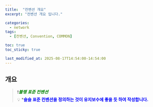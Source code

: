 ```yaml
---
title:  "컨벤션 개요"
excerpt: "컨벤션 개요 입니다."

categories:
  - network
tags:
  - [컨벤션, Convention, COMMON]

toc: true
toc_sticky: true

last_modified_at: 2025-08-17T14:54:00-14:54:00
---
```



## 개요
> ❗<span style='color:green'>***블랭 표준 컨벤션***</span>  
> 💡 *<span style='color:blue'>**슬슬 표준 컨벤션을 정의하는 것이 유지보수에 좋을 듯 하여 작성합니다.**</span> 
